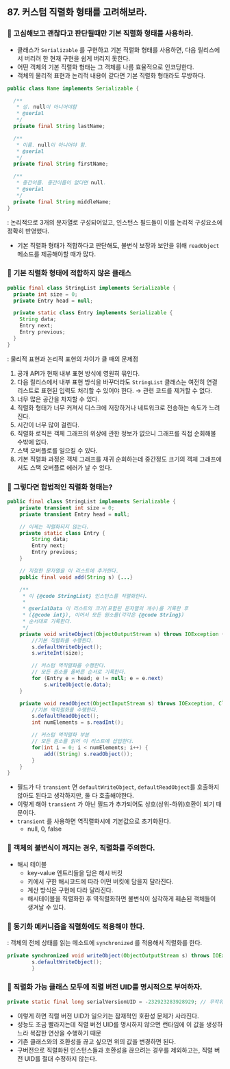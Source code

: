 ## 87. 커스텀 직렬화 형태를 고려해보라.

### 🧨 고심해보고 괜찮다고 판단될때만 기본 직렬화 형태를 사용하라.

- 클래스가 `Serializable` 를 구현하고 기본 직렬화 형태를 사용하면, 다음 릴리스에서 버리려 한 현재 구현을 쉽게 버리지 못한다.
- 어떤 객체의 기본 직렬화 형태는 그 객체를 나름 효율적으로 인코딩한다.
- 객체의 물리적 표현과 논리적 내용이 같다면 기본 직렬화 형태라도 무방하다.

```java
public class Name implements Serializable {

  /**
   * 성. null이 아니어야함
   * @serial
   */
  private final String lastName;

  /**
   * 이름. null이 아니어야 함.
   * @serial
   */
  private final String firstName;

  /**
   * 중간이름. 중간이름이 없다면 null.
   * @serial
   */
  private final String middleName;
}
```

: 논리적으로 3개의 문자열로 구성되어있고, 인스턴스 필드들이 이를 논리적 구성요소에 정확히 반영했다.

- 기본 직렬화 형태가 적합하다고 판단해도, 불변식 보장과 보안을 위해 `readObject` 메소드를 제공해야할 때가 많다.

### 🧨 ****기본 직렬화 형태에 적합하지 않은 클래스****

```java
public final class StringList implements Serializable {
  private int size = 0;
  private Entry head = null;

  private static class Entry implements Serializable {
    String data;
    Entry next;
    Entry previous;
  }
}
```

: 물리적 표현과 논리적 표현의 차이가 클 때의 문제점

1. 공개 API가 현재 내부 표현 방식에 영원히 묶인다.
  1. 다음 릴리스에서 내부 표현 방식을 바꾸더라도 `StringList` 클래스는 여전히 연결 리스트로 표현된 입력도 처리할 수 있어야 한다. → 관련 코드를 제거할 수 없다.
2. 너무 많은 공간을 차지할 수 있다.
  1. 직렬화 형태가 너무 커져서 디스크에 저장하거나 네트워크로 전송하는 속도가 느려진다.
3. 시간이 너무 많이 걸린다.
  1. 직렬화 로직은 객체 그래프의 위상에 관한 정보가 없으니 그래프를 직접 순회해볼 수밖에 없다.
4. 스택 오버플로를 일으킬 수 있다.
  1. 기본 직렬화 과정은 객체 그래프를 재귀 순회하는데 중간정도 크기의 객체 그래프에서도 스택 오버플로 에러가 날 수 있다.

### 🧨 그렇다면 합법적인 직렬화 형태는?

```java
public final class StringList implements Serializable {
    private transient int size = 0;
    private transient Entry head = null;

    // 이제는 직렬화되지 않는다.
    private static class Entry {
        String data;
        Entry next;
        Entry previous;
    }

    // 지정한 문자열을 이 리스트에 추가한다.
    public final void add(String s) {...}

    /**
     * 이 {@code StringList} 인스턴스를 직렬화한다.
     *
     * @serialData 이 리스트의 크기(포함된 문자열의 개수)를 기록한 후
     * ({@code int}), 이어서 모든 원소를(각각은 {@code String})
     * 순서대로 기록한다.
     */
    private void writeObject(ObjectOutputStream s) throws IOException {
     	//기본 직렬화를 수행한다.
        s.defaultWriteObject();
        s.writeInt(size);

        // 커스텀 역직렬화를 수행한다.
        // 모든 원소를 올바른 순서로 기록한다.
        for (Entry e = head; e != null; e = e.next)
            s.writeObject(e.data);
    }

    private void readObject(ObjectInputStream s) throws IOException, ClassNotFoundException {
        //기본 역직렬화를 수행한다.
        s.defaultReadObject();
        int numElements = s.readInt();

        // 커스텀 역직렬화 부분
        // 모든 원소를 읽어 이 리스트에 삽입한다.
        for(int i = 0; i < numElements; i++) {
            add((String) s.readObject());
        }
    }
}
```

- 필드가 다 `transient` 면 `defaultWriteObject`, `defaultReadObject`를 호출하지 않아도 된다고 생각하지만, 둘 다 호출해야한다.
- 이렇게 해야 `transient` 가 아닌 필드가 추가되어도 상호(상위-하위)호환이 되기 때문이다.
- `transient` 를 사용하면 역직렬화시에 기본값으로 초기화된다.
  - null, 0, false

### 🧨 객체의 불변식이 깨지는 경우, 직렬화를 주의한다.

- 해시 테이블
  - key-value 엔트리들을 담은 해시 버킷
  - 키에서 구한 해시코드에 따라 어떤 버킷에 담을지 달라진다.
  - 계산 방식은 구현에 다라 달라진다.
  - 해시테이블을 직렬화한 후 역직렬화하면 불변식이 심각하게 훼손된 객체들이 생겨날 수 있다.

### 🧨 동기화 메커니즘을 직렬화에도 적용해야 한다.

: 객체의 전체 상태를 읽는 메소드에 `synchronized` 를 적용해서 직렬화를 한다.

```java
private synchronized void writeObject(ObjectOutputStream s) throws IOException {
        s.defaultWriteObject();
        }
```

### 🧨 직렬화 가능 클래스 모두에 직렬 버전 UID를 명시적으로 부여하자.

```java
private static final long serialVersionUID = -232923283928929; // 무작위의 Long 값
```

- 이렇게 하면 직렬 버전 UID가 일으키는 잠재적인 호환성 문제가 사라진다.
- 성능도 조금 빨라지는데 직렬 버전 UID를 명시하지 않으면 런타임에 이 값을 생성하느라 복잡한 연산을 수행하기 때문
- 기존 클래스와의 호환성을 끊고 싶으면 위의 값을 변경하면 된다.
- 구버전으로 직렬화된 인스턴스들과 호환성을 끊으려는 경우를 제외하고는, 직렬 버전 UID를 절대 수정하지 않는다.